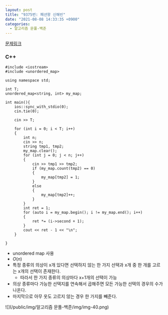```yaml
---
layout: post
title: "9375번: 패션왕 신해빈"
date: "2021-08-08 14:33:35 +0900"
categories:
  - 알고리즘 문풀-백준
---
```

[문제링크](https://www.acmicpc.net/problem/9375)



### C\+\+



```False
#include <iostream>
#include <unordered_map>

using namespace std;

int T;
unordered_map<string, int> my_map;

int main(){
    ios::sync_with_stdio(0);
    cin.tie(0);

    cin >> T;

    for (int i = 0; i < T; i++)
    {
        int n;
        cin >> n;
        string tmp1, tmp2;
        my_map.clear();
        for (int j = 0; j < n; j++)
        {
            cin >> tmp1 >> tmp2;
            if (my_map.count(tmp2) == 0)
            {
                my_map[tmp2] = 1;
            }
            else
            {
                my_map[tmp2]++;
            }
        }
        int ret = 1;
        for (auto i = my_map.begin(); i != my_map.end(); i++)
        {
            ret *= (i->second + 1);
        }
        cout << ret - 1 << "\n";
    }

}
```

- unordered map 사용
- $O(n)$
- 특정 종류의 의상이 x개 있다면 선택하지 않는 한 가지 선택과
 x개 중 한 개를 고르는 x개의 선택이 존재한다.
	- 따라서 한 가지 종류의 의상마다 x\+1개의 선택이 가능
- 의상 종류마다 가능한 선택지를 연속해서 곱해주면 모든
 가능한 선택의 경우의 수가 나온다.
- 마지막으로 아무 옷도 고르지 않는 경우 한 가지를 빼준다.





![](/public/img/알고리즘 문풀-백준/img/img-40.png)
